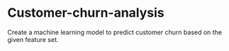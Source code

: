 # Customer-churn-analysis
Create a machine learning model to predict customer churn based on the given feature set.
